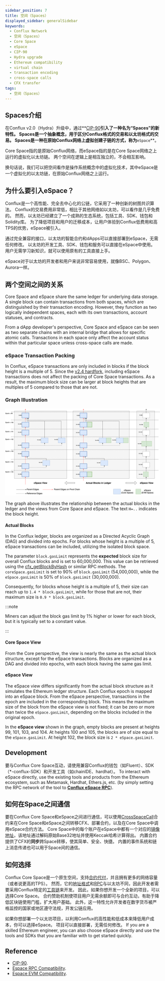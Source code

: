 ```yaml
---
sidebar_position: 7
title: 空间（Spaces）
displayed_sidebar: generalSidebar
keywords:
  - Conflux Network
  - 空间（Spaces）
  - Core Space
  - eSpace
  - CIP-90
  - Hydra upgrade
  - Ethereum compatibility
  - virtual chain
  - transaction encoding
  - cross-space calls
  - CFX transfer
tags:
  - 空间（Spaces）
---
```


## **Spaces介绍**

在Conflux v2.0（Hydra）升级中，通过**[CIP-90](https://github.com/Conflux-Chain/CIPs/blob/master/CIPs/cip-90.md)**引入了一种名为“Spaces”的新特性。 Spaces是一个抽象概念，用于区分Conflux格式的交易和以太坊格式的交易。 Spaces是一种在原始Conflux网络上虚拟创建子链的方式，称为**`eSpace`**。

Core Space指的是原始Conflux网络，而eSpace指的是在Core Space网络之上运行的虚拟化以太坊链。 两个空间在逻辑上是相互独立的，不会相互影响。

换句话说，我们可以把空间看作是操作系统概念中的虚拟化技术，其中eSpace是一个虚拟化的以太坊链，在原始Conflux网络之上运行。

## **为什么要引入eSpace？**

Conflux是一个高性能、完全去中心化的公链，它采用了一种创新的树图共识算法。 Conflux的交易费用非常低，相比于其他网络如以太坊，可以看作是几乎免费的。 然而，以太坊已经建立了一个成熟的生态系统，包括工具、SDK、钱包和Solidity库。 为了降低项目和用户的迁移成本，让用户体验到Conflux低费用和高TPS的优势，eSpace被引入。

通过完全兼容的接口，以太坊的智能合约和dApps可以直接部署到eSpace，无需任何修改。 以太坊的开发工具、SDK、钱包和服务可以直接在eSpace中使用。 用户无需学习新知识，就可以使用原有的工具直接上手。

eSpace对于以太坊的开发者和用户来说非常容易使用，就像BSC、Polygon、Aurora一样。

## **两个空间之间的关系**

Core Space and eSpace share the same ledger for underlying data storage. A single block can contain transactions from both spaces, which are distinguished by their transaction encoding. However, they function as two logically independent spaces, each with its own transactions, account statuses, and contracts.

From a dApp developer's perspective, Core Space and eSpace can be seen as two separate chains with an internal bridge that allows for specific atomic calls. Transactions in each space only affect the account status within that particular space unless cross-space calls are made.

### eSpace Transaction Packing

In Conflux, eSpace transactions are only included in blocks if the block height is a multiple of 5. Since the [v2.4 hardfork](../hardforks/v2.4.md), including eSpace transactions does not affect the packing of Core Space transactions. As a result, the maximum block size can be larger at block heights that are multiples of 5 compared to those that are not.

### Graph Illustration

![spaces view from hardfork v2.4](./img/space.drawio.svg)

The graph above illustrates the relationship between the actual blocks in the ledger and the views from Core Space and eSpace. The text `H=..` indicates the block height.

#### Actual Blocks

In the Conflux ledger, blocks are organized as a Directed Acyclic Graph (DAG) and divided into epochs. For blocks whose height is a multiple of 5, eSpace transactions can be included, utilizing the isolated block space.

The parameter `block.gasLimit` represents the **expected** block size for overall Conflux blocks and is set to 60,000,000. This value can be retrieved using the [cfx_getBlockByHash](../../core/build/json-rpc/cfx-namespace.md) or similar RPC methods. The `coreSpace.gasLimit` is set to 90% of `block.gasLimit` (54,000,000), while the `eSpace.gasLimit` is 50% of `block.gasLimit` (30,000,000).

Consequently, for blocks whose height is a multiple of 5, their size can reach up to `1.4 * block.gasLimit`, while for those that are not, their maximum size is `0.9 * block.gasLimit`.

:::note

Miners can adjust the block gas limit by 1% higher or lower for each block, but it is typically set to a constant value.

:::

#### Core Space View

From the Core perspective, the view is nearly the same as the actual block structure, except for the eSpace transactions. Blocks are organized as a DAG and divided into epochs, with each block having the same gas limit.

#### eSpace View

The eSpace view differs significantly from the actual block structure as it simulates the Ethereum ledger structure. Each Conflux epoch is mapped into an eSpace block. From the eSpace perspective, transactions in the epoch are included in the corresponding block. This means the maximum size of the block from the eSpace view is not fixed; it can be zero or more than twice the `eSpace.gasLimit`, depending on the blocks included in the original epoch.

In the **eSpace view** shown in the graph, empty blocks are present at heights 99, 101, 103, and 104. At heights 100 and 105, the blocks are of size equal to the `eSpace.gasLimit`. At height 102, the block size is `2 * eSpace.gasLimit`.

## Development

要与Conflux Core Space互动，请使用兼容Conflux的钱包（如Fluent）、SDK（*-conflux-SDK）和开发工具（如chainIDE、hardhat）。 To interact with eSpace directly, use the existing tools and products from the Ethereum ecosystem, such as Metamask, Hardhat, Ethers.js, etc. (by simply setting the RPC network of the tool to **[Conflux eSpace RPC](../../espace/network-endpoints.md)**).

## **如何在Space之间通信**

要在Conflux Core Space和eSpace之间进行通信，可以使用[CrossSpaceCall](../../core/core-space-basics/internal-contracts/crossSpaceCall.md)合约来在Core Space和eSpace之间转移CFX、部署合约，以及在Core Space中调用eSpace合约方法。 Core Space中的每个账户在eSpace中都有一个对应的[镜像地址](../../espace/build/accounts.md#mapped-addresses-in-cross-space-operations)，该地址通过解码原始Base32地址并使用Keccak哈希计算得出。 内置合约提供了CFX的**同步**跨Space转移，使其简单、安全、快捷。 内置的事件系统和链上消息传递也可以用于Space间的通信。

## **如何选择**

Conflux Core Space是一个原生空间，支持[合约代付](../../core/core-space-basics/internal-contracts/sponsor-whitelist-control.md)，并且拥有更多的网络容量（或者说更高的TPS）。 然而，它的[地址格式](../../core/core-space-basics/addresses.md)和[RPC](../../core/build/json-rpc/cfx-namespace.md)与以太坊不同，因此开发者需要采用Conflux特定的[工具链](../../core/build/sdks-and-tools/sdks.md)来开发。 因此，如果你想开发一个全新的项目，可以选择Core Space。 合约赞助机制使项目用户无需余额即可与合约互动，有助于降低区块链使用门槛，扩大用户基础。 此外，这一特性允许开发者在数字货币被严格监控的国家或地区遵守法规，开发公链应用。

如果你想部署一个以太坊项目，以利用Conflux的高性能和低成本来降低用户成本，你可以选择eSpace。 项目可以直接部署，无需任何修改。 If you are a skilled Ethereum engineer, you can also choose eSpace directly and use the tools and SDKs that you are familiar with to get started quickly.

## Reference

- [CIP-90](https://github.com/Conflux-Chain/CIPs/blob/master/CIPs/cip-90.md).
- [Espace RPC Compatibility](../../espace/build/jsonrpc-compatibility.md).
- [Espace EVM Compatibility](../../espace/build/evm-compatibility.md).

